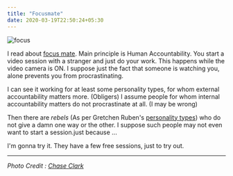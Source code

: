 ```yaml
---
title: "Focusmate"
date: 2020-03-19T22:50:24+05:30
---
```


![focus](https://source.unsplash.com/dGqWUPPesrQ/750x350)

I read about [focus mate](https://www.focusmate.com/). Main principle is Human
Accountability. You start a video session with a stranger and just do your work.
This happens while the video camera is ON. I suppose just the fact that someone
is watching you, alone prevents you from procrastinating.

I can see it working for at least some personality types, for whom external
accountability matters more. (Obligers)
I assume people for whom internal accountability matters do not procrastinate at
all. (I may be wrong)

Then there are *rebels* (As per Gretchen Ruben's [personality
types](https://gretchenrubin.com/2013/01/four-personality-types-which-one-are-you))
who do not give a damn one way or the other. I suppose such people may not even
want to start a session.just because ...

I'm gonna try it. They have a few free sessions, just to try out.

------

*Photo Credit : [Chase Clark](https://unsplash.com/@chaseelliottclark)*
